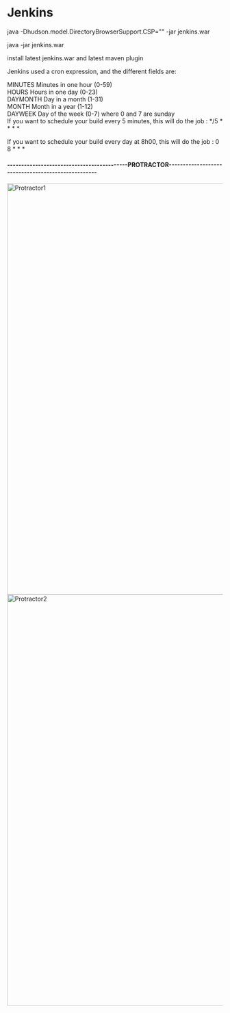 # Jenkins
java -Dhudson.model.DirectoryBrowserSupport.CSP="" -jar jenkins.war

java -jar jenkins.war

install latest jenkins.war and latest maven plugin


Jenkins used a cron expression, and the different fields are:

MINUTES Minutes in one hour (0-59) </br>
HOURS Hours in one day (0-23)</br>
DAYMONTH Day in a month (1-31)</br>
MONTH Month in a year (1-12)</br>
DAYWEEK Day of the week (0-7) where 0 and 7 are sunday</br>
If you want to schedule your build every 5 minutes, this will do the job : */5 * * * * </br>

If you want to schedule your build every day at 8h00, this will do the job : 0 8 * * * </br>

#### -------------------------------------------PROTRACTOR---------------------------------------------------
<img width="960" alt="Protractor1" src="https://user-images.githubusercontent.com/24494133/67222784-a802ef80-f44b-11e9-9e30-d6cfa764faeb.png">

<img width="961" alt="Protractor2" src="https://user-images.githubusercontent.com/24494133/67222801-ae916700-f44b-11e9-8ff0-4da49aaf6822.png">
